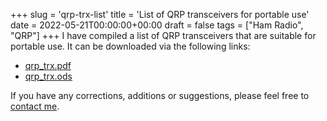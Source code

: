 +++
slug = 'qrp-trx-list'
title = 'List of QRP transceivers for portable use'
date = 2022-05-21T00:00:00+00:00
draft = false
tags = ["Ham Radio", "QRP"]
+++
I have compiled a list of QRP transceivers that are suitable for portable use. It can be downloaded via the following links:

  * [qrp_trx.pdf](/files/qrp_trx.pdf)
  * [qrp_trx.ods](/files/qrp_trx.ods)

If you have any corrections, additions or suggestions, please feel free to [contact me](/about).
